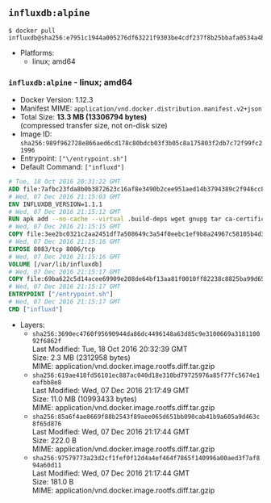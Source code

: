 ## `influxdb:alpine`

```console
$ docker pull influxdb@sha256:e7951c1944a005276df63221f9303be4cdf237f8b25bbafa0534a4bba08ae3d5
```

-	Platforms:
	-	linux; amd64

### `influxdb:alpine` - linux; amd64

-	Docker Version: 1.12.3
-	Manifest MIME: `application/vnd.docker.distribution.manifest.v2+json`
-	Total Size: **13.3 MB (13306794 bytes)**  
	(compressed transfer size, not on-disk size)
-	Image ID: `sha256:989f962728e866aed6cd178c80bdcb03f3b05c8a175803f2db7c72f99fc21996`
-	Entrypoint: `["\/entrypoint.sh"]`
-	Default Command: `["influxd"]`

```dockerfile
# Tue, 18 Oct 2016 20:31:22 GMT
ADD file:7afbc23fda8b0b3872623c16af8e3490b2cee951aed14b3794389c2f946cc8c7 in / 
# Wed, 07 Dec 2016 21:15:03 GMT
ENV INFLUXDB_VERSION=1.1.1
# Wed, 07 Dec 2016 21:15:12 GMT
RUN apk add --no-cache --virtual .build-deps wget gnupg tar ca-certificates &&     update-ca-certificates &&     gpg --keyserver hkp://ha.pool.sks-keyservers.net         --recv-keys 05CE15085FC09D18E99EFB22684A14CF2582E0C5 &&     wget -q https://dl.influxdata.com/influxdb/releases/influxdb-${INFLUXDB_VERSION}-static_linux_amd64.tar.gz.asc &&     wget -q https://dl.influxdata.com/influxdb/releases/influxdb-${INFLUXDB_VERSION}-static_linux_amd64.tar.gz &&     gpg --batch --verify influxdb-${INFLUXDB_VERSION}-static_linux_amd64.tar.gz.asc influxdb-${INFLUXDB_VERSION}-static_linux_amd64.tar.gz &&     mkdir -p /usr/src &&     tar -C /usr/src -xzf influxdb-${INFLUXDB_VERSION}-static_linux_amd64.tar.gz &&     rm -f /usr/src/influxdb-*/influxdb.conf &&     chmod +x /usr/src/influxdb-*/* &&     cp -a /usr/src/influxdb-*/* /usr/bin/ &&     rm -rf *.tar.gz* /usr/src /root/.gnupg &&     apk del .build-deps
# Wed, 07 Dec 2016 21:15:15 GMT
COPY file:3ee2bc0321c2aa2451df7a508649c3a54f0eebc1ef9b8a24967c58105b4d3160 in /etc/influxdb/influxdb.conf 
# Wed, 07 Dec 2016 21:15:16 GMT
EXPOSE 8083/tcp 8086/tcp
# Wed, 07 Dec 2016 21:15:16 GMT
VOLUME [/var/lib/influxdb]
# Wed, 07 Dec 2016 21:15:17 GMT
COPY file:69ba622c5d14acee69909e208de64bf13aa81f0010ff82238c8825ba99d65290 in /entrypoint.sh 
# Wed, 07 Dec 2016 21:15:17 GMT
ENTRYPOINT ["/entrypoint.sh"]
# Wed, 07 Dec 2016 21:15:17 GMT
CMD ["influxd"]
```

-	Layers:
	-	`sha256:3690ec4760f95690944da86dc4496148a63d85c9e3100669a318110092f6862f`  
		Last Modified: Tue, 18 Oct 2016 20:32:39 GMT  
		Size: 2.3 MB (2312958 bytes)  
		MIME: application/vnd.docker.image.rootfs.diff.tar.gzip
	-	`sha256:619ae418fd56101ec887ac040d18e310bd79725976a85f77fc5674e1eafbb8e8`  
		Last Modified: Wed, 07 Dec 2016 21:17:49 GMT  
		Size: 11.0 MB (10993433 bytes)  
		MIME: application/vnd.docker.image.rootfs.diff.tar.gzip
	-	`sha256:85a6f4ae8669f88b2543f89aee065d651bb090cab41b9a605a9d463c8f65d876`  
		Last Modified: Wed, 07 Dec 2016 21:17:44 GMT  
		Size: 222.0 B  
		MIME: application/vnd.docker.image.rootfs.diff.tar.gzip
	-	`sha256:97579773a23d2cf1fef0f12d4a4ef464f7865f140996a00aed3f7af894a60d11`  
		Last Modified: Wed, 07 Dec 2016 21:17:44 GMT  
		Size: 181.0 B  
		MIME: application/vnd.docker.image.rootfs.diff.tar.gzip
